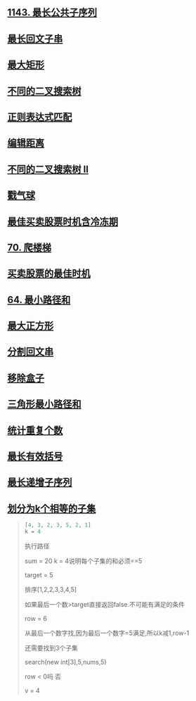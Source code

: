 ## [1143. 最长公共子序列](https://leetcode-cn.com/problems/longest-common-subsequence/)

## [最长回文子串](https://leetcode-cn.com/problems/longest-palindromic-substring/)

## [ 最大矩形](https://leetcode-cn.com/problems/maximal-rectangle/)

## [不同的二叉搜索树](https://leetcode-cn.com/problems/unique-binary-search-trees/)

## [正则表达式匹配](https://leetcode-cn.com/problems/regular-expression-matching/)

## [ 编辑距离](https://leetcode-cn.com/problems/edit-distance/)

## [不同的二叉搜索树 II](https://leetcode-cn.com/problems/unique-binary-search-trees-ii/)

## [ 戳气球](https://leetcode-cn.com/problems/burst-balloons/)

## [最佳买卖股票时机含冷冻期](https://leetcode-cn.com/problems/best-time-to-buy-and-sell-stock-with-cooldown/)

## [70. 爬楼梯](https://leetcode-cn.com/problems/climbing-stairs/)

## [ 买卖股票的最佳时机](https://leetcode-cn.com/problems/best-time-to-buy-and-sell-stock/)

## [64. 最小路径和](https://leetcode-cn.com/problems/minimum-path-sum/)

## [ 最大正方形](https://leetcode-cn.com/problems/maximal-square/)

## [ 分割回文串](https://leetcode-cn.com/problems/palindrome-partitioning/)

## [ 移除盒子](https://leetcode-cn.com/problems/remove-boxes/)

## [ 三角形最小路径和](https://leetcode-cn.com/problems/triangle/)

## [ 统计重复个数](https://leetcode-cn.com/problems/count-the-repetitions/)

## [ 最长有效括号](https://leetcode-cn.com/problems/longest-valid-parentheses/)

## [最长递增子序列](https://leetcode-cn.com/problems/longest-increasing-subsequence/)

## [划分为k个相等的子集](https://leetcode-cn.com/problems/partition-to-k-equal-sum-subsets/)

> ```sql
> [4, 3, 2, 3, 5, 2, 1]
> k = 4
> ```
>
> 执行路径
>
> sum = 20 k = 4说明每个子集的和必须==5
>
> target = 5
>
> 排序[1,2,2,3,3,4,5]
>
> 如果最后一个数>target直接返回false.不可能有满足的条件
>
> row = 6
>
> 从最后一个数字找,因为最后一个数字=5满足,所以k减1,row-1
>
> 还需要找到3个子集
>
> search(new int[3],5,nums,5)
>
> row < 0吗 否
>
> v = 4